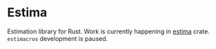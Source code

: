 # Estima

Estimation library for Rust. Work is currently happening in [estima](./estima/) crate.
`estimacros` development is paused.

